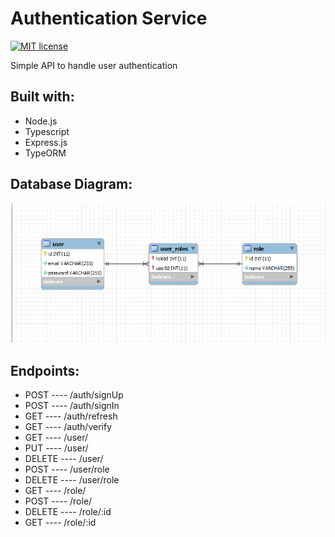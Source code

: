 # Authentication Service

[![MIT license](https://img.shields.io/badge/License-MIT-blue.svg)](https://lbesson.mit-license.org/)

Simple API to handle user authentication

## Built with:
- Node.js
- Typescript
- Express.js
- TypeORM

## Database Diagram:
![](./docs/db_diagram.png)
## Endpoints:
- POST   ----  /auth/signUp
- POST   ----  /auth/signIn
- GET    ----  /auth/refresh
- GET    ----  /auth/verify
- GET    ----  /user/
- PUT    ----  /user/
- DELETE ----  /user/
- POST   ----  /user/role
- DELETE ----  /user/role
- GET    ----  /role/
- POST   ----  /role/
- DELETE ----  /role/:id
- GET    ----  /role/:id